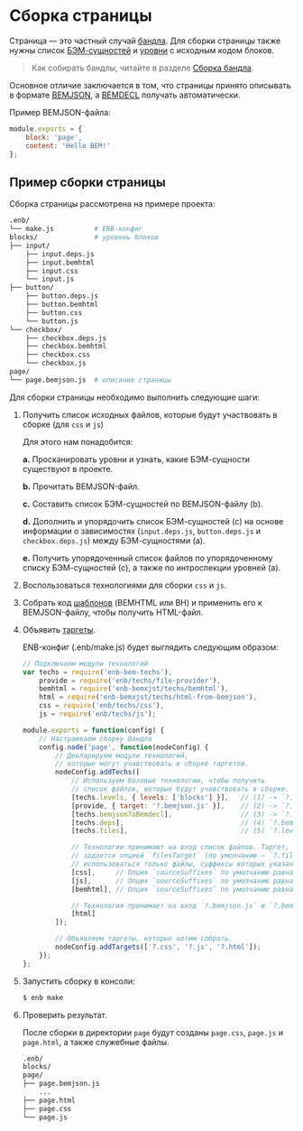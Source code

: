 # Сборка страницы

Страница — это частный случай [бандла](https://github.com/enb/enb/blob/master/docs/terms.ru.md). Для сборки страницы также нужны список [БЭМ-сущностей](https://ru.bem.info/methodology/key-concepts/#БЭМ-сущность) и [уровни](https://ru.bem.info/methodology/redefinition-levels/) с исходным кодом блоков.

> Как собирать бандлы, читайте в разделе [Сборка бандла](build-bundle.ru.md).

Основное отличие заключается в том, что страницы принято описывать в формате [BEMJSON](https://ru.bem.info/platform/bemjson/), а [BEMDECL](https://ru.bem.info/methodology/declarations/) получать автоматически.

Пример BEMJSON-файла:

```js
module.exports = {
    block: 'page',
    content: 'Hello BEM!'
};
```

## Пример сборки страницы

Сборка страницы рассмотрена на примере проекта:

```sh
.enb/
└── make.js          # ENB-конфиг
blocks/              # уровень блоков
├── input/
    ├── input.deps.js
    ├── input.bemhtml
    ├── input.css
    └── input.js
├── button/
    ├── button.deps.js
    ├── button.bemhtml
    ├── button.css
    └── button.js
└── checkbox/
    ├── checkbox.deps.js
    ├── checkbox.bemhtml
    ├── checkbox.css
    └── checkbox.js
page/
└── page.bemjson.js  # описание страницы
```

Для сборки страницы необходимо выполнить следующие шаги:

1. Получить список исходных файлов, которые будут участвовать в сборке (для `css` и `js`)

    Для этого нам понадобится:

    **a.** Просканировать уровни и узнать, какие БЭМ-сущности существуют в проекте.

    **b.** Прочитать BEMJSON-файл.

    **c.** Составить список БЭМ-сущностей по BEMJSON-файлу (b).

    **d.** Дополнить и упорядочить список БЭМ-сущностей (c) на основе информации о зависимостях (`input.deps.js`, `button.deps.js` и `checkbox.deps.js`) между БЭМ-сущностями (a).

    **e.** Получить упорядоченный список файлов по упорядоченному списку БЭМ-сущностей (c), а также по интроспекции уровней (a).

2. Воспользоваться технологиями для сборки `css` и `js`.

3. Собрать код [шаблонов](https://ru.bem.info/platform/bem-xjst/8/) (BEMHTML или BH) и применить его к BEMJSON-файлу, чтобы получить HTML-файл.

4. Объявить [таргеты](https://github.com/enb/enb/blob/master/docs/terms.ru.md).

    ENB-конфиг (.enb/make.js) будет выглядить следующим образом:

    ```js
    // Подключаем модули технологий
    var techs = require('enb-bem-techs'),
        provide = require('enb/techs/file-provider'),
        bemhtml = require('enb-bemxjst/techs/bemhtml'),
        html = require('enb-bemxjst/techs/html-from-bemjson'),
        css = require('enb/techs/css'),
        js = require('enb/techs/js');

    module.exports = function(config) {
        // Настраиваем сборку бандла
        config.node('page', function(nodeConfig) {
            // Декларируем модули технологий,
            // которые могут учавствовать в сборке таргетов.
            nodeConfig.addTechs([
                // Используем базовые технологии, чтобы получить
                // список файлов, которые будут учавствовать в сборке.
                [techs.levels, { levels: ['blocks'] }],   // (1) -> `?.levels`
                [provide, { target: '?.bemjson.js' }],    // (2) -> `?.bemjson.js`
                [techs.bemjsonToBemdecl],                 // (3) -> `?.bemdecl.js`
                [techs.deps],                             // (4) `?.bemdecl.js` -> `?.deps.js`
                [techs.files],                            // (5) `?.levels` + `?.deps.js` -> `?.files`

                // Технологии принимают на вход список файлов. Таргет, в котором хранится список файлов,
                // задается опцией `filesTarget` (по умолчанию — `?.files`). Для сборки будут
                // использоваться только файлы, суффиксы которых указаны опцией `sourceSuffixes`.
                [css],     // Опция `sourceSuffixes` по умолчанию равна `['css']`
                [js],      // Опция `sourceSuffixes` по умолчанию равна `['js']`
                [bemhtml], // Опция `sourceSuffixes` по умолчанию равна `['bemhtml', 'bemhtml.xjst']`.

                // Технология принимает на вход `?.bemjson.js` и `?.bemhtml.js` таргеты.
                [html]
            ]);

            // Объявляем таргеты, которые хотим собрать.
            nodeConfig.addTargets(['?.css', '?.js', '?.html']);
        });
    };
    ```

5. Запустить сборку в консоли:

    ```sh
    $ enb make
    ```

6. Проверить результат.

   После сборки в директории `page` будут созданы `page.css`, `page.js` и `page.html`, а также служебные файлы.

    ```sh
    .enb/
    blocks/
    page/
    ├── page.bemjson.js
        ...
    ├── page.html
    ├── page.css
    └── page.js
    ```
